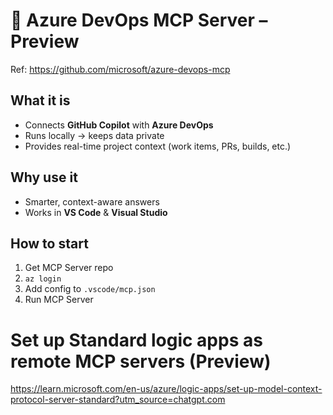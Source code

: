 # 🔹 Azure DevOps MCP Server – Preview

Ref: https://github.com/microsoft/azure-devops-mcp

## What it is

- Connects **GitHub Copilot** with **Azure DevOps**
- Runs locally → keeps data private
- Provides real-time project context (work items, PRs, builds, etc.)

## Why use it

- Smarter, context-aware answers
- Works in **VS Code** & **Visual Studio**

## How to start

1. Get MCP Server repo
2. `az login`
3. Add config to `.vscode/mcp.json`
4. Run MCP Server

# Set up Standard logic apps as remote MCP servers (Preview)

https://learn.microsoft.com/en-us/azure/logic-apps/set-up-model-context-protocol-server-standard?utm_source=chatgpt.com
